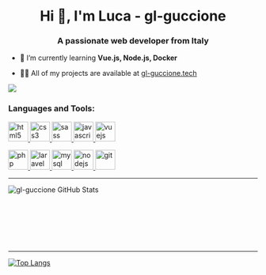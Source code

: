 <h1 align="center">Hi 👋, I'm Luca - gl-guccione</h1>
<h3 align="center">A passionate web developer from Italy</h3>

- 🌱 I’m currently learning **Vue.js, Node.js, Docker**

- 👨‍💻 All of my projects are available at [gl-guccione.tech](gl-guccione.tech)

<img src="https://img.shields.io/badge/linkedin-%230077B5.svg?&style=for-the-badge&logo=linkedin&logoColor=white" />

<h3 align="left">Languages and Tools:</h3>
<p align="left">


<a href="https://www.w3.org/html/" target="_blank"> <img src="https://devicons.github.io/devicon/devicon.git/icons/html5/html5-original-wordmark.svg" alt="html5" width="40" height="40"/> </a> <a href="https://www.w3schools.com/css/" target="_blank"> <img src="https://devicons.github.io/devicon/devicon.git/icons/css3/css3-original-wordmark.svg" alt="css3" width="40" height="40"/> <a href="https://sass-lang.com" target="_blank"> <img src="https://devicons.github.io/devicon/devicon.git/icons/sass/sass-original.svg" alt="sass" width="40" height="40"/> </a> <a href="https://developer.mozilla.org/en-US/docs/Web/JavaScript" target="_blank"> <img src="https://devicons.github.io/devicon/devicon.git/icons/javascript/javascript-original.svg" alt="javascript" width="40" height="40"/> </a> </a> <a href="https://vuejs.org/" target="_blank"> <img src="https://devicons.github.io/devicon/devicon.git/icons/vuejs/vuejs-original-wordmark.svg" alt="vuejs" width="40" height="40"/> </a>

<a href="https://www.php.net" target="_blank"> <img src="https://devicons.github.io/devicon/devicon.git/icons/php/php-original.svg" alt="php" width="40" height="40"/> </a> <a href="https://laravel.com/" target="_blank"> <img src="https://devicons.github.io/devicon/devicon.git/icons/laravel/laravel-plain-wordmark.svg" alt="laravel" width="40" height="40"/> </a> <a href="https://www.mysql.com/" target="_blank"> <img src="https://devicons.github.io/devicon/devicon.git/icons/mysql/mysql-original-wordmark.svg" alt="mysql" width="40" height="40"/> </a> <a href="https://nodejs.org" target="_blank"> <img src="https://devicons.github.io/devicon/devicon.git/icons/nodejs/nodejs-original-wordmark.svg" alt="nodejs" width="40" height="40"/> </a> <a href="https://git-scm.com/" target="_blank"> <img src="https://www.vectorlogo.zone/logos/git-scm/git-scm-icon.svg" alt="git" width="40" height="40"/> </a>
</p>

---

<img align="left" alt="gl-guccione GitHub Stats" src="https://github-readme-stats.gl-guccione.vercel.app/api?username=gl-guccione&show_icons=true&hide=stars&count_private=trueshow_icons=true" />

<br />
<br />
<br />
<br />
<br />
<br />
<br />

---


[![Top Langs](https://github-readme-stats.gl-guccione.vercel.app/api/top-langs/?username=gl-guccione&layout=compact)](https://github.com/gl-guccione/github-readme-stats)
